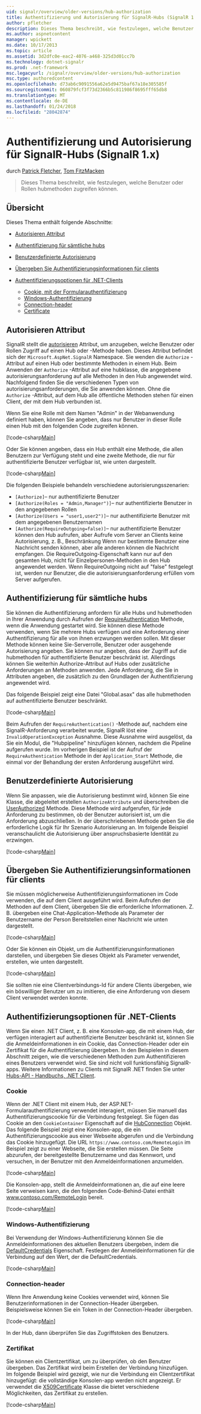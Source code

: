 ```yaml
---
uid: signalr/overview/older-versions/hub-authorization
title: Authentifizierung und Autorisierung für SignalR-Hubs (SignalR 1.x) | Microsoft Docs
author: pfletcher
description: Dieses Thema beschreibt, wie festzulegen, welche Benutzer oder Rollen hubmethoden zugreifen können.
ms.author: aspnetcontent
manager: wpickett
ms.date: 10/17/2013
ms.topic: article
ms.assetid: 3d2dfc0e-eac2-4076-a468-325d3d01cc7b
ms.technology: dotnet-signalr
ms.prod: .net-framework
msc.legacyurl: /signalr/overview/older-versions/hub-authorization
msc.type: authoredcontent
ms.openlocfilehash: d73ab6c9091556a62e5d9475baf67a18e305585f
ms.sourcegitcommit: 060879fcf3f73d2366b5c811986f8695fff65db8
ms.translationtype: MT
ms.contentlocale: de-DE
ms.lasthandoff: 01/24/2018
ms.locfileid: "28042874"
---
```

<a name="authentication-and-authorization-for-signalr-hubs-signalr-1x"></a>Authentifizierung und Autorisierung für SignalR-Hubs (SignalR 1.x)
====================
durch [Patrick Fletcher](https://github.com/pfletcher), [Tom FitzMacken](https://github.com/tfitzmac)

> Dieses Thema beschreibt, wie festzulegen, welche Benutzer oder Rollen hubmethoden zugreifen können.


## <a name="overview"></a>Übersicht

Dieses Thema enthält folgende Abschnitte:

- [Autorisieren Attribut](#authorizeattribute)
- [Authentifizierung für sämtliche hubs](#requireauth)
- [Benutzerdefinierte Autorisierung](#custom)
- [Übergeben Sie Authentifizierungsinformationen für clients](#passauth)
- [Authentifizierungsoptionen für .NET-Clients](#authoptions)

    - [Cookie, mit der Formularauthentifizierung](#cookie)
    - [Windows-Authentifizierung](#windows)
    - [Connection-header](#header)
    - [Certificate](#certificate)

<a id="authorizeattribute"></a>

## <a name="authorize-attribute"></a>Autorisieren Attribut

SignalR stellt die [autorisieren](https://msdn.microsoft.com/library/microsoft.aspnet.signalr.authorizeattribute(v=vs.111).aspx) Attribut, um anzugeben, welche Benutzer oder Rollen Zugriff auf einen Hub oder -Methode haben. Dieses Attribut befindet sich der `Microsoft.AspNet.SignalR` Namespace. Sie wenden die `Authorize` -Attribut auf einen Hub oder bestimmte Methoden in einem Hub. Beim Anwenden der `Authorize` -Attribut auf eine hubklasse, die angegebene autorisierungsanforderung auf alle Methoden in den Hub angewendet wird. Nachfolgend finden Sie die verschiedenen Typen von autorisierungsanforderungen, die Sie anwenden können. Ohne die `Authorize` -Attribut, auf dem Hub alle öffentliche Methoden stehen für einen Client, der mit dem Hub verbunden ist.

Wenn Sie eine Rolle mit dem Namen "Admin" in der Webanwendung definiert haben, können Sie angeben, dass nur Benutzer in dieser Rolle einen Hub mit den folgenden Code zugreifen können.

[!code-csharp[Main](hub-authorization/samples/sample1.cs)]

Oder Sie können angeben, dass ein Hub enthält eine Methode, die allen Benutzern zur Verfügung steht und eine zweite Methode, die nur für authentifizierte Benutzer verfügbar ist, wie unten dargestellt.

[!code-csharp[Main](hub-authorization/samples/sample2.cs)]

Die folgenden Beispiele behandeln verschiedene autorisierungsszenarien:

- `[Authorize]`– nur authentifizierte Benutzer
- `[Authorize(Roles = "Admin,Manager")]`– nur authentifizierte Benutzer in den angegebenen Rollen
- `[Authorize(Users = "user1,user2")]`– nur authentifizierte Benutzer mit dem angegebenen Benutzernamen
- `[Authorize(RequireOutgoing=false)]`– nur authentifizierte Benutzer können den Hub aufrufen, aber Aufrufe vom Server an Clients keine Autorisierung, z. B., Beschränkung Wenn nur bestimmte Benutzer eine Nachricht senden können, aber alle anderen können die Nachricht empfangen. Die RequireOutgoing-Eigenschaft kann nur auf den gesamten Hub, nicht für Einzelpersonen-Methoden in den Hub angewendet werden. Wenn RequireOutgoing nicht auf "false" festgelegt ist, werden nur Benutzer, die die autorisierungsanforderung erfüllen vom Server aufgerufen.

<a id="requireauth"></a>

## <a name="require-authentication-for-all-hubs"></a>Authentifizierung für sämtliche hubs

Sie können die Authentifizierung anfordern für alle Hubs und hubmethoden in Ihrer Anwendung durch Aufrufen der [RequireAuthentication](https://msdn.microsoft.com/library/microsoft.aspnet.signalr.hubpipelineextensions.requireauthentication(v=vs.111).aspx) Methode, wenn die Anwendung gestartet wird. Sie können diese Methode verwenden, wenn Sie mehrere Hubs verfügen und eine Anforderung einer Authentifizierung für alle von ihnen erzwungen werden sollen. Mit dieser Methode können keine Sie-Serverrolle, Benutzer oder ausgehende Autorisierung angeben. Sie können nur angeben, dass der Zugriff auf die hubmethoden für authentifizierte Benutzer beschränkt ist. Allerdings können Sie weiterhin Authorize-Attribut auf Hubs oder zusätzliche Anforderungen an Methoden anwenden. Jede Anforderung, die Sie in Attributen angeben, die zusätzlich zu den Grundlagen der Authentifizierung angewendet wird.

Das folgende Beispiel zeigt eine Datei "Global.asax" das alle hubmethoden auf authentifizierte Benutzer beschränkt.

[!code-csharp[Main](hub-authorization/samples/sample3.cs)]

Beim Aufrufen der `RequireAuthentication()` -Methode auf, nachdem eine SignalR-Anforderung verarbeitet wurde, SignalR löst eine `InvalidOperationException` Ausnahme. Diese Ausnahme wird ausgelöst, da Sie ein Modul, die "Hubpipeline" hinzufügen können, nachdem die Pipeline aufgerufen wurde. Im vorherigen Beispiel ist der Aufruf der `RequireAuthentication` Methode in der `Application_Start` Methode, die einmal vor der Behandlung der ersten Anforderung ausgeführt wird.

<a id="custom"></a>

## <a name="customized-authorization"></a>Benutzerdefinierte Autorisierung

Wenn Sie anpassen, wie die Autorisierung bestimmt wird, können Sie eine Klasse, die abgeleitet erstellen `AuthorizeAttribute` und überschreiben die [UserAuthorized](https://msdn.microsoft.com/library/microsoft.aspnet.signalr.authorizeattribute.userauthorized(v=vs.111).aspx) Methode. Diese Methode wird aufgerufen, für jede Anforderung zu bestimmen, ob der Benutzer autorisiert ist, um die Anforderung abzuschließen. In der überschriebenen Methode geben Sie die erforderliche Logik für Ihr Szenario Autorisierung an. Im folgende Beispiel veranschaulicht die Autorisierung über anspruchsbasierte Identität zu erzwingen.

[!code-csharp[Main](hub-authorization/samples/sample4.cs)]

<a id="passauth"></a>

## <a name="pass-authentication-information-to-clients"></a>Übergeben Sie Authentifizierungsinformationen für clients

Sie müssen möglicherweise Authentifizierungsinformationen im Code verwenden, die auf dem Client ausgeführt wird. Beim Aufrufen der Methoden auf dem Client, übergeben Sie die erforderliche Informationen. Z. B. übergeben eine Chat-Application-Methode als Parameter der Benutzername der Person Bereitstellen einer Nachricht wie unten dargestellt.

[!code-csharp[Main](hub-authorization/samples/sample5.cs)]

Oder Sie können ein Objekt, um die Authentifizierungsinformationen darstellen, und übergeben Sie dieses Objekt als Parameter verwendet, erstellen, wie unten dargestellt.

[!code-csharp[Main](hub-authorization/samples/sample6.cs)]

Sie sollten nie eine Clientverbindungs-Id für andere Clients übergeben, wie ein böswilliger Benutzer um zu imitieren, die eine Anforderung von diesem Client verwendet werden konnte.

<a id="authoptions"></a>

## <a name="authentication-options-for-net-clients"></a>Authentifizierungsoptionen für .NET-Clients

Wenn Sie einen .NET Client, z. B. eine Konsolen-app, die mit einem Hub, der verfügen interagiert auf authentifizierte Benutzer beschränkt ist, können Sie die Anmeldeinformationen in ein Cookie, das Connection-Header oder ein Zertifikat für die Authentifizierung übergeben. In den Beispielen in diesem Abschnitt zeigen, wie die verschiedenen Methoden zum Authentifizieren eines Benutzers verwendet wird. Sie sind nicht voll funktionsfähig SignalR-apps. Weitere Informationen zu Clients mit SignalR .NET finden Sie unter [Hubs-API - Handbuchs, .NET Client](../guide-to-the-api/hubs-api-guide-net-client.md).

<a id="cookie"></a>

### <a name="cookie"></a>Cookie

Wenn der .NET Client mit einem Hub, der ASP.NET-Formularauthentifizierung verwendet interagiert, müssen Sie manuell das Authentifizierungscookie für die Verbindung festgelegt. Sie fügen das Cookie an den `CookieContainer` Eigenschaft auf die [HubConnection](https://msdn.microsoft.com/library/microsoft.aspnet.signalr.client.hubs.hubconnection(v=vs.111).aspx) Objekt. Das folgende Beispiel zeigt eine Konsolen-app, die ein Authentifizierungscookie aus einer Webseite abgerufen und die Verbindung das Cookie hinzugefügt. Die URL `https://www.contoso.com/RemoteLogin` im Beispiel zeigt zu einer Webseite, die Sie erstellen müssen. Die Seite abzurufen, der bereitgestellte Benutzername und das Kennwort, und versuchen, in der Benutzer mit den Anmeldeinformationen anzumelden.

[!code-csharp[Main](hub-authorization/samples/sample7.cs)]

Die Konsolen-app, stellt die Anmeldeinformationen an, die auf eine leere Seite verweisen kann, die den folgenden Code-Behind-Datei enthält www.contoso.com/RemoteLogin bereit.

[!code-csharp[Main](hub-authorization/samples/sample8.cs)]

<a id="windows"></a>

### <a name="windows-authentication"></a>Windows-Authentifizierung

Bei Verwendung der Windows-Authentifizierung können Sie die Anmeldeinformationen des aktuellen Benutzers übergeben, indem die [DefaultCredentials](https://msdn.microsoft.com/library/system.net.credentialcache.defaultcredentials.aspx) Eigenschaft. Festlegen der Anmeldeinformationen für die Verbindung auf den Wert, der die DefaultCredentials.

[!code-csharp[Main](hub-authorization/samples/sample9.cs?highlight=6)]

<a id="header"></a>

### <a name="connection-header"></a>Connection-header

Wenn Ihre Anwendung keine Cookies verwendet wird, können Sie Benutzerinformationen in der Connection-Header übergeben. Beispielsweise können Sie ein Token in der Connection-Header übergeben.

[!code-csharp[Main](hub-authorization/samples/sample10.cs?highlight=6)]

In der Hub, dann überprüfen Sie das Zugriffstoken des Benutzers.

<a id="certificate"></a>

### <a name="certificate"></a>Zertifikat

Sie können ein Clientzertifikat, um zu überprüfen, ob den Benutzer übergeben. Das Zertifikat wird beim Erstellen der Verbindung hinzufügen. Im folgende Beispiel wird gezeigt, wie nur die Verbindung ein Clientzertifikat hinzugefügt: die vollständige Konsolen-app werden nicht angezeigt. Er verwendet die [X509Certificate](https://msdn.microsoft.com/library/system.security.cryptography.x509certificates.x509certificate.aspx) Klasse die bietet verschiedene Möglichkeiten, das Zertifikat zu erstellen.

[!code-csharp[Main](hub-authorization/samples/sample11.cs?highlight=6)]
